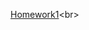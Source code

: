 [Homework1]([https://dsgdayn.github.io/genius-homework/homework1/](https://dsgdayn.github.io/genius-homework/homework1/))<br>
